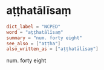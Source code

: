 # aṭṭhatālīsaṃ

``` toml
dict_label = "NCPED"
word = "aṭṭhatālīsaṃ"
summary = "num. forty eight"
see_also = ["aṭṭha"]
also_written_as = ["aṭṭhatālīsaṃ"]
```

num. forty eight

